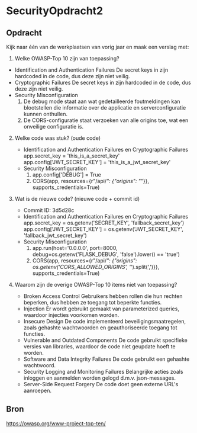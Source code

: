 # SecurityOpdracht2

## Opdracht
Kijk naar één van de werkplaatsen van vorig jaar en maak een verslag met:

1. Welke OWASP-Top 10 zijn van toepassing?
- Identification and Authentication Failures
    De secret keys in zijn hardcoded in de code, dus deze zijn niet veilig.
- Cryptographic Failures
    De secret keys in zijn hardcoded in de code, dus deze zijn niet veilig.
- Security Misconfiguration
    1. De debug mode staat aan wat gedetailleerde foutmeldingen kan blootstellen die informatie over de applicatie en serverconfiguratie kunnen onthullen.
    2. De CORS-configuratie staat verzoeken van alle origins toe, wat een onveilige configuratie is.

2. Welke code was stuk? (oude code)
    - Identification and Authentication Failures en Cryptographic Failures
        app.secret_key = 'this_is_a_secret_key'
        app.config['JWT_SECRET_KEY'] = 'this_is_a_jwt_secret_key'
    - Security Misconfiguration
        1. app.config['DEBUG'] = True
        2. CORS(app, resources={r"/api/*": {"origins": "*"}}, supports_credentials=True)

3. Wat is de nieuwe code? (nieuwe code + commit id)
    - Commit ID: 3d5d28c
    - Identification and Authentication Failures en Cryptographic Failures
        app.secret_key = os.getenv('SECRET_KEY', 'fallback_secret_key')
        app.config['JWT_SECRET_KEY'] = os.getenv('JWT_SECRET_KEY', 'fallback_jwt_secret_key')
    - Security Misconfiguration
        1. app.run(host='0.0.0.0', port=8000, debug=os.getenv('FLASK_DEBUG', 'false').lower() == 'true')
        2. CORS(app, resources={r"/api/*": {"origins": os.getenv('CORS_ALLOWED_ORIGINS', '*').split(',')}}, supports_credentials=True)

4. Waarom zijn de overige OWASP-Top 10 items niet van toepassing?
    - Broken Access Control
        Gebruikers hebben rollen die hun rechten beperken, dus hebben ze toegang tot beperkte functies.
    - Injection
        Er wordt gebruikt gemaakt van parameterized queries, waardoor injecties voorkomen worden.
    - Insecure Design
        De code implementeerd beveiligingsmaatregelen, zoals gehashte wachtwoorden en geauthoriseerde toegang tot functies.
    - Vulnerable and Outdated Components
        De code gebruikt specifieke versies van libraries, waardoor de code niet geupdate hoeft te worden.
    - Software and Data Integrity Failures
        De code gebruikt een gehashte wachtwoord.
    - Security Logging and Monitoring Failures
        Belangrijke acties zoals inloggen en aanmelden worden gelogd d.m.v. json-messages.
    - Server-Side Request Forgery
        De code doet geen externe URL's aanroepen.



## Bron
https://owasp.org/www-project-top-ten/